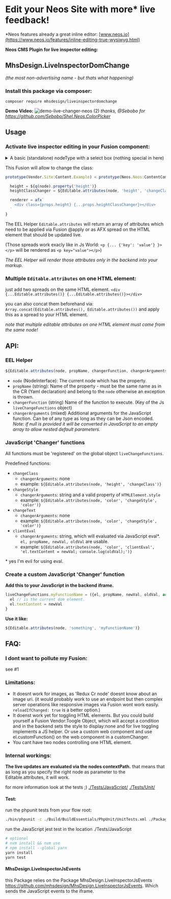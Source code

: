 # Edit your Neos Site with more* live feedback!
*Neos features already a great inline editor: [www.neos.io](https://www.neos.io/features/inline-editing-true-wysiwyg.html)

**Neos CMS Plugin for live inspector editing:**
## MhsDesign.LiveInspectorDomChange
*(the most non-advertising name - but thats what happening)*

### Install this package via composer:
```
composer require mhsdesign/liveinspectordomchange
```
**Demo Video:**
![demo-live-changer-neos (2)](https://user-images.githubusercontent.com/85400359/132108191-da689307-818f-445a-b545-b0f3041a7b99.gif)
*thanks, @Sebobo for https://github.com/Sebobo/Shel.Neos.ColorPicker*

## Usage
### Activate live inspector editing in your Fusion component:

<details>
<summary>A basic (standalone) nodeType with a select box (nothing special in here)</summary>
<p>

```yaml
'Vendor.Site:Content.Example':
  superTypes:
    'Neos.Neos:Content': true
  ui:
    icon: 'icon-internet-explorer'
    label: 'Example'
    # this will remove the Neos not inline editable overlay.
    inlineEditable: true
    inspector:
    groups:
      settings:
      label: 'Settings'
  properties:
    height:
    type: string
    ui:
      # not need to explicitly state it since its the default:
      # reloadIfChanged: false
      label: 'Height'
      inspector:
      group: settings
      editor: 'Neos.Neos/Inspector/Editors/SelectBoxEditor'
      editorOptions:
        allowEmpty: true
        values:
          # your css classes as key.
          height-sm:
            label: 'Small'
          height-md:
            label: 'Medium'
          height-lg:
            label: 'Large'
```
</p>
</details>

This Fusion will allow to change the class:
```ts
prototype(Vendor.Site:Content.Example) < prototype(Neos.Neos:ContentComponent) {

  height = ${q(node).property('height')}
  heightClassChanger = ${Editable.attributes(node, 'height', 'changeClass')}

  renderer = afx`
    <div class={props.height} {...props.heightClassChanger}></div>
  `
}
```

The EEL Helper `Editable.attributes` will return an array of attributes which need to be applied via Fusion @apply or as AFX spread on the HTML element that should be updated live.

(Those spreads work exacly like in Js World: `<p {... {'key': 'value'} }></p>` will be rendered as `<p key="value"></p>`)

*The EEL Helper will render those attributes only in the backend into your markup.*

### Multiple `Editable.attributes` on one HTML element:
just add two spreads on the same HTML element.
`<div {...Editable.attributes()} {...Editable.attributes()}></div>`

you can also concat them beforehand via:
`Array.concat(Editable.attributes(), Editable.attributes())`
and apply this as a spread to your HTML element.

*note that multiple editable attributes on one HTML element must come from the same node!*

## API:

### EEL Helper
```js
${Editable.attributes(node, propName, changerFunction, changerArguments=null)}
```
- `node` (NodeInterface):     The current node which has the property.
- `propName` (string):      Name of the property - must be the same name as in the CR (Yaml declaration) and belong to the `node` otherwise an exception is thrown.
- `changerFunction` (string)  Name of the function to execute. (Key of the Js `liveChangeFunctions` object)
- `changerArguments` (mixed)  Additional arguments for the JavaScript function. Can be of any type as long as they can be Json encoded. *Note: if null is provided it will be converted in JavaScript to an empty array to allow nested default parameters.*

### JavaScript 'Changer' functions

All functions must be 'registered' on the global object `liveChangeFunctions`.

Predefined functions:
- `changeClass`
    - `changerArguments`: none
    - example: `${Editable.attributes(node, 'height', 'changeClass')}`
- `changeStyle`
    - `changerArguments`: string and a valid property of `HTMLElement.style`
    - example: `${Editable.attributes(node, 'color', 'changeStyle', 'color')}`
- `changeText`
    - `changerArguments`: none
    - example: `${Editable.attributes(node, 'color', 'changeStyle', 'color')}`
- `clientEval`
    - `changerArguments`: string, which will evaluated via JavaScript eval*. `el, propName, newVal, oldVal` are usable.
    - example: `${Editable.attributes(node, 'color', 'clientEval', 'el.textContent = newVal; console.log(oldVal);')}`

\* yes I'm evil for using eval.

### Create a custom JavaScript 'Changer' function

**Add this to your JavaScript in the backend iframe.**
```js
liveChangeFunctions.myFunctionName = ({el, propName, newVal, oldVal, arguments}) => {
  el // is the current dom element.
  el.textContent = newVal
}
```
**Use it like:**
```js
${Editable.attributes(node, 'something', 'myFunctionName')}
```

## FAQ:

### I dont want to pollute my Fusion:
see #1

### Limitations:

* It doesnt work for images, as 'Redux Cr node' doesnt know about an image uri. (it would probably work to use an endpoint but then complex server operations like responsive images via Fusion wont work easily. `reloadIfChanged: true` is a better option.)
* It doenst work yet for toggling HTML elements. But you could build yourself a Fusion Vendor:Toogle Object, which will accept a condition and in the backend sets the style to display:none and for live toggling implements a JS helper. Or use a custom web component and use el.customFunction() on the web component in a customChanger.
* You cant have two nodes controlling one HTML element.

### Internal workings:

**The live updates are evaluated via the nodes contextPath.**
that means that as long as you specify the right node as parameter to the Editable.attributes, it will work.

for more information look at the tests ;)
[./Tests/JavaScript/](./Tests/JavaScript/)
[./Tests/Unit/](./Tests/Unit/)

#### Test:

run the phpunit tests from your flow root:

```sh
./bin/phpunit -c ./Build/BuildEssentials/PhpUnit/UnitTests.xml ./Packages/Application/MhsDesign.LiveInspectorDomChange/Tests
```

run the JavaScript jest test in the location ./Tests/JavaScript
```sh
# optional
# nvm install && nvm use
# npm install --global yarn
yarn install
yarn test
```

#### MhsDesign.LiveInspectorJsEvents
this Package relies on the Package MhsDesign.LiveInspectorJsEvents https://github.com/mhsdesign/MhsDesign.LiveInspectorJsEvents. Which sends the JavaScript events to the iframe.
